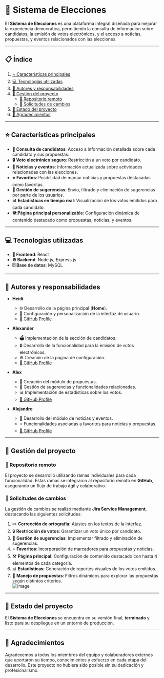 # **🌟 Sistema de Elecciones**

El **Sistema de Elecciones** es una plataforma integral diseñada para mejorar la experiencia democrática, permitiendo la consulta de información sobre candidatos, la emisión de votos electrónicos, y el acceso a noticias, propuestas, y eventos relacionados con las elecciones.

---

## **📋 Índice**

1. [⭐ Características principales](#características-principales)  
2. [💻 Tecnologías utilizadas](#tecnologías-utilizadas)  
3. [👥 Autores y responsabilidades](#autores-y-responsabilidades)  
4. [🔧 Gestión del proyecto](#gestión-del-proyecto)  
   - [📂 Repositorio remoto](#repositorio-remoto)  
   - [📌 Solicitudes de cambios](#solicitudes-de-cambios)  
5. [🚀 Estado del proyecto](#estado-del-proyecto)  
6. [🙏 Agradecimientos](#agradecimientos)  

---

## **⭐ Características principales**

- **👤 Consulta de candidatos**: Acceso a información detallada sobre cada candidato y sus propuestas.  
- **🔒 Voto electrónico seguro**: Restricción a un voto por candidato.  
- **📰 Noticias y eventos**: Información actualizada sobre actividades relacionadas con las elecciones.  
- **⭐ Favoritos**: Posibilidad de marcar noticias y propuestas destacadas como favoritas.  
- **📨 Gestión de sugerencias**: Envío, filtrado y eliminación de sugerencias por parte de los usuarios.  
- **📊 Estadísticas en tiempo real**: Visualización de los votos emitidos para cada candidato.  
- **🛠 Página principal personalizable**: Configuración dinámica de contenido destacado como propuestas, noticias, y eventos.  

---

## **💻 Tecnologías utilizadas**

- **🎨 Frontend**: React  
- **⚙️ Backend**: Node.js, Express.js  
- **🗄️ Base de datos**: MySQL  

---

## **👥 Autores y responsabilidades**

- **Heidi**  
  - 🌐 Desarrollo de la página principal (**Home**).  
  - 🎨 Configuración y personalización de la interfaz de usuario.  
  - [🔗 GitHub Profile](https://github.com/heidi-github)  

- **Alexander**  
  - 🗳️ Implementación de la sección de candidatos.  
  - 🔒 Desarrollo de la funcionalidad para la emisión de votos electrónicos.  
  - ⚙️ Creación de la página de configuración.  
  - [🔗 GitHub Profile](https://github.com/alexander-github)  

- **Alex**  
  - 📝 Creación del módulo de propuestas.  
  - 📨 Gestión de sugerencias y funcionalidades relacionadas.  
  - 📊 Implementación de estadísticas sobre los votos.  
  - [🔗 GitHub Profile](https://github.com/A1EXF6A) 

- **Alejandro**  
  - 📰 Desarrollo del módulo de noticias y eventos.  
  - ⭐ Funcionalidades asociadas a favoritos para noticias y propuestas.  
  - [🔗 GitHub Profile](https://github.com/alejandro-github)  

---

## **🔧 Gestión del proyecto**

### **📂 Repositorio remoto**

El proyecto se desarrolló utilizando ramas individuales para cada funcionalidad. Estas ramas se integraron al repositorio remoto en **GitHub**, asegurando un flujo de trabajo ágil y colaborativo.

### **📌 Solicitudes de cambios**

La gestión de cambios se realizó mediante **Jira Service Management**, destacando las siguientes solicitudes:  

1. ✏️ **Corrección de ortografía**: Ajustes en los textos de la interfaz.
3. 🔒 **Restricción de votos**: Garantizar un voto único por candidato.  
4. 📨 **Gestión de sugerencias**: Implementar filtrado y eliminación de sugerencias.  
5. ⭐ **Favoritos**: Incorporación de marcadores para propuestas y noticias.  
6. 🛠️ **Página principal**: Configuración de contenido destacado con hasta 4 elementos de cada categoría.  
7. 📊 **Estadísticas**: Generación de reportes visuales de los votos emitidos.  
8. 📝 **Manejo de propuestas**: Filtros dinámicos para explorar las propuestas según distintos criterios.  
![image](https://github.com/user-attachments/assets/9d545c79-44f2-4bf3-96a8-077516880423)

---

## **🚀 Estado del proyecto**

El **Sistema de Elecciones** se encuentra en su versión final, **terminado** y listo para su despliegue en un entorno de producción.

---

## **🙏 Agradecimientos**

Agradecemos a todos los miembros del equipo y colaboradores externos que aportaron su tiempo, conocimientos y esfuerzo en cada etapa del desarrollo. Este proyecto no hubiera sido posible sin su dedicación y profesionalismo. 